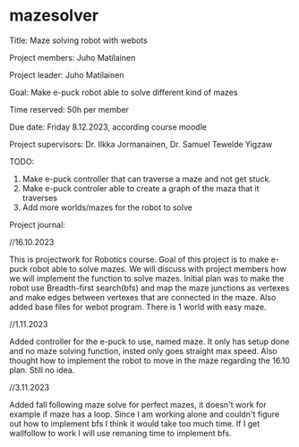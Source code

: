 # mazesolver
Title: Maze solving robot with webots

Project members: Juho Matilainen

Project leader: Juho Matilainen

Goal: Make e-puck robot able to solve different kind of mazes

Time reserved: 50h per member

Due date: Friday 8.12.2023, according course moodle

Project supervisors: Dr. Ilkka Jormanainen, Dr. Samuel Tewelde Yigzaw

TODO: 

  1) Make e-puck controller that can traverse a maze and not get stuck.
  2) Make e-puck controler able to create a graph of the maza that it traverses
  3) Add more worlds/mazes for the robot to solve

Project journal:

  //16.10.2023 	
	
  This is projectwork for Robotics course. Goal of this project is to make e-puck robot able to solve mazes.
  We will discuss with project members how we will implement the function to solve mazes.
  Initial plan was to make the robot use Breadth-first search(bfs) and map the maze junctions as vertexes and make edges between vertexes that are connected in the maze.
  Also added base files for webot program. There is 1 world with easy maze.

  //1.11.2023 	

  Added controller for the e-puck to use, named maze. It only has setup done and no maze solving function, insted only goes straight max speed.
  Also thought how to implement the robot to move in the maze regarding the 16.10 plan. Still no idea.

  //3.11.2023

  Added fall following maze solve for perfect mazes, it doesn't work for example if maze has a loop. Since I am working alone and couldn't figure out how to implement bfs I think it would take too much time.
  If I get wallfollow to work I will use remaning time to implement bfs.
